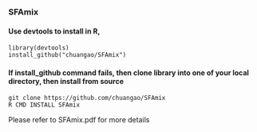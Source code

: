 ### SFAmix

#### Use devtools to install in R,

`library(devtools)` <br/>
`install_github("chuangao/SFAmix")` <br/>

#### If install_github command fails, then clone library into one of your local directory, then install from source

`git clone https://github.com/chuangao/SFAmix` <br/>
`R CMD INSTALL SFAmix` <br/>

Please refer to SFAmix.pdf for more details
